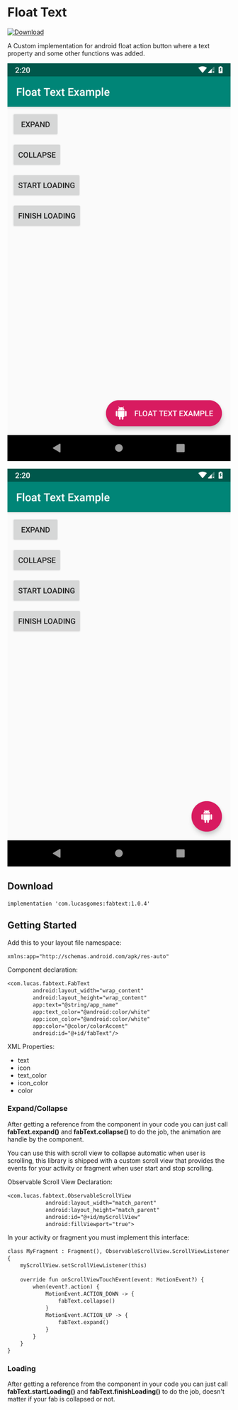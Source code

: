 # Float Text

[ ![Download](https://api.bintray.com/packages/lucasgomes-eti/floattext/fabtext/images/download.svg) ](https://bintray.com/lucasgomes-eti/floattext/fabtext/_latestVersion)

A Custom implementation for android float action button where a text property and some other functions was added.

![](Screenshot_1549387237.png)

![](Screenshot_1549387243.png)

## Download

    implementation 'com.lucasgomes:fabtext:1.0.4'

## Getting Started

Add this to your layout file namespace:
    
    xmlns:app="http://schemas.android.com/apk/res-auto"

Component declaration:

    <com.lucas.fabtext.FabText
            android:layout_width="wrap_content"
            android:layout_height="wrap_content"
            app:text="@string/app_name"
            app:text_color="@android:color/white"
            app:icon_color="@android:color/white"
            app:color="@color/colorAccent"
            android:id="@+id/fabText"/>

XML Properties:

* text
* icon
* text_color
* icon_color
* color

### Expand/Collapse

After getting a reference from the component in your code you can just call **fabText.expand()** and **fabText.collapse()** to do the job, the animation are handle by the component.

You can use this with scroll view to collapse automatic when user is scrolling, this library is shipped with a custom scroll view that provides the events for your activity or fragment when user start and stop scrolling.

Observable Scroll View Declaration:

    <com.lucas.fabtext.ObservableScrollView
                android:layout_width="match_parent"
                android:layout_height="match_parent"
                android:id="@+id/myScrollView"
                android:fillViewport="true">

In your activity or fragment you must implement this interface:

    class MyFragment : Fragment(), ObservableScrollView.ScrollViewListener {
        myScrollView.setScrollViewListener(this)

        override fun onScrollViewTouchEvent(event: MotionEvent?) {
            when(event?.action) {
                MotionEvent.ACTION_DOWN -> {
                    fabText.collapse()
                }
                MotionEvent.ACTION_UP -> {
                    fabText.expand()
                }
            }
        }
    }

### Loading

After getting a reference from the component in your code you can just call **fabText.startLoading()** and **fabText.finishLoading()** to do the job, doesn't matter if your fab is collapsed or not.